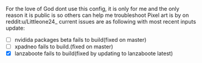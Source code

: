 For the love of God dont use this config, it is only for me and the only reason
it is public is so others can help me troubleshoot Pixel art is by on
reddit:u/Littleone24_
current issues are as following with most recent inputs update:
- [ ] nvidida packages beta fails to build(fixed on master)
- [ ] xpadneo fails to build.(fixed on master)
- [X] lanzaboote fails to build(fixed by updating to lanzaboote latest)
